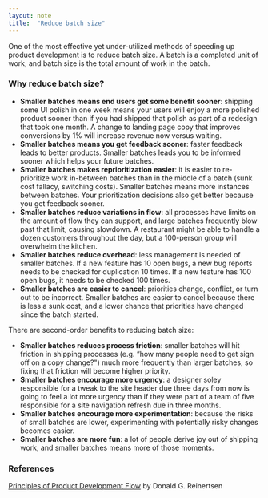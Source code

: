 ```yaml
---
layout: note
title:  "Reduce batch size"
---
```


One of the most effective yet under-utilized methods of speeding up product development is to reduce batch size. A batch is a completed unit of work, and batch size is the total amount of work in the batch. 

### Why reduce batch size?
- **Smaller batches means end users get some benefit sooner**: shipping some UI polish in one week means your users will enjoy a more polished product sooner than if you had shipped that polish as part of a redesign that took one month. A change to landing page copy that improves conversions by 1% will increase revenue now versus waiting.
- **Smaller batches means you get feedback sooner**: faster feedback leads to better products. Smaller batches leads you to be informed sooner which helps your future batches.
- **Smaller batches makes reprioritization easier**: it is easier to re-prioritize work in-between batches than in the middle of a batch (sunk cost fallacy, switching costs). Smaller batches means more instances between batches. Your prioritization decisions also get better because you get feedback sooner.
- **Smaller batches reduce variations in flow**: all processes have limits on the amount of flow they can support, and large batches frequently blow past that limit, causing slowdown. A restaurant might be able to handle a dozen customers throughout the day, but a 100-person group will overwhelm the kitchen.
- **Smaller batches reduce overhead**: less management is needed of smaller batches. If a new feature has 10 open bugs, a new bug reports needs to be checked for duplication 10 times. If a new feature has 100 open bugs, it needs to be checked 100 times.
- **Smaller batches are easier to cancel**: priorities change, conflict, or turn out to be incorrect. Smaller batches are easier to cancel because there is less a sunk cost, and a lower chance that priorities have changed since the batch started.
  
There are second-order benefits to reducing batch size:
- **Smaller batches reduces process friction**: smaller batches will hit friction in shipping processes (e.g. “how many people need to get sign off on a copy change?") much more frequently than larger batches, so fixing that friction will become higher priority. 
- **Smaller batches encourage more urgency**: a designer soley responsible for a tweak to the site header due three days from now is going to feel a lot more urgency than if they were part of a team of five responsible for a site navigation refresh due in three months.
- **Smaller batches encourage more experimentation**: because the risks of small batches are lower, experimenting with potentially risky changes becomes easier.
- **Smaller batches are more fun**: a lot of people derive joy out of shipping work, and smaller batches means more of those moments.

### References
[Principles of Product Development Flow](https://www.amazon.com/Principles-Product-Development-Flow-Generation/dp/1935401009) by Donald G. Reinertsen